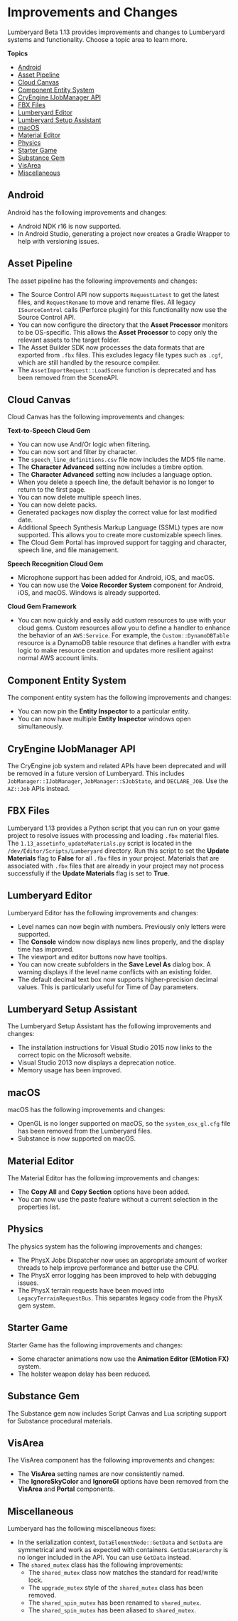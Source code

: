 # Improvements and Changes<a name="lumberyard-v1.13-improvements-changes"></a>

Lumberyard Beta 1\.13 provides improvements and changes to Lumberyard systems and functionality\. Choose a topic area to learn more\.

**Topics**
+ [Android](#android-improvements-changes-v1.13)
+ [Asset Pipeline](#asset-pipeline-improvements-changes-v1.13)
+ [Cloud Canvas](#cloud-canvas-improvements-changes-v1.13)
+ [Component Entity System](#component-entity-system-improvements-changes-v1.13)
+ [CryEngine IJobManager API](#cryengine-job-manager-improvements-changes-v1.13)
+ [FBX Files](#fbx-files-improvements-changes-v1.13)
+ [Lumberyard Editor](#lumberyard-editor-improvements-changes-v1.13)
+ [Lumberyard Setup Assistant](#lumberyard-setup-assistant-improvements-changes-v1.13)
+ [macOS](#macOS-improvements-changes-v1.13)
+ [Material Editor](#material-editor-improvements-changes-v1.13)
+ [Physics](#particle-system-improvements-changes-v1.13)
+ [Starter Game](#starter-game-improvements-changes-v1.13)
+ [Substance Gem](#substance-gem-improvements-changes-v1.13)
+ [VisArea](#visible-areas-improvements-changes-v1.13)
+ [Miscellaneous](#miscellaneous-improvements-changes-v1.13)

## Android<a name="android-improvements-changes-v1.13"></a>

Android has the following improvements and changes:
+ Android NDK r16 is now supported\.
+ In Android Studio, generating a project now creates a Gradle Wrapper to help with versioning issues\.

## Asset Pipeline<a name="asset-pipeline-improvements-changes-v1.13"></a>

The asset pipeline has the following improvements and changes:
+ The Source Control API now supports `RequestLatest` to get the latest files, and `RequestRename` to move and rename files\. All legacy `ISourceControl` calls \(Perforce plugin\) for this functionality now use the Source Control API\.
+ You can now configure the directory that the **Asset Processor** monitors to be OS\-specific\. This allows the **Asset Processor** to copy only the relevant assets to the target folder\.
+ The Asset Builder SDK now processes the data formats that are exported from `.fbx` files\. This excludes legacy file types such as `.cgf`, which are still handled by the resource compiler\.
+ The `AssetImportRequest::LoadScene` function is deprecated and has been removed from the SceneAPI\.

## Cloud Canvas<a name="cloud-canvas-improvements-changes-v1.13"></a>

Cloud Canvas has the following improvements and changes:

**Text\-to\-Speech Cloud Gem**
+ You can now use And/Or logic when filtering\.
+ You can now sort and filter by character\.
+ The `speech_line_definitions.csv` file now includes the MD5 file name\.
+ The **Character Advanced** setting now includes a timbre option\.
+ The **Character Advanced** setting now includes a language option\.
+ When you delete a speech line, the default behavior is no longer to return to the first page\.
+ You can now delete multiple speech lines\.
+ You can now delete packs\.
+ Generated packages now display the correct value for last modified date\.
+ Additional Speech Synthesis Markup Language \(SSML\) types are now supported\. This allows you to create more customizable speech lines\.
+ The Cloud Gem Portal has improved support for tagging and character, speech line, and file management\.

**Speech Recognition Cloud Gem**
+ Microphone support has been added for Android, iOS, and macOS\.
+ You can now use the **Voice Recorder System** component for Android, iOS, and macOS\. Windows is already supported\.

**Cloud Gem Framework**
+ You can now quickly and easily add custom resources to use with your cloud gems\. Custom resources allow you to define a handler to enhance the behavior of an `AWS:Service`\. For example, the `Custom::DynamoDBTable` resource is a DynamoDB table resource that defines a handler with extra logic to make resource creation and updates more resilient against normal AWS account limits\.

## Component Entity System<a name="component-entity-system-improvements-changes-v1.13"></a>

The component entity system has the following improvements and changes:
+ You can now pin the **Entity Inspector** to a particular entity\.
+ You can now have multiple **Entity Inspector** windows open simultaneously\.

## CryEngine IJobManager API<a name="cryengine-job-manager-improvements-changes-v1.13"></a>

The CryEngine job system and related APIs have been deprecated and will be removed in a future version of Lumberyard\. This includes `JobManager::IJobManager`, `JobManager::SJobState`, and `DECLARE_JOB`\. Use the `AZ::Job` APIs instead\.

## FBX Files<a name="fbx-files-improvements-changes-v1.13"></a>

Lumberyard 1\.13 provides a Python script that you can run on your game project to resolve issues with processing and loading `.fbx` material files\. The `1.13_assetinfo_updateMaterials.py` script is located in the `/dev/Editor/Scripts/Lumberyard` directory\. Run this script to set the **Update Materials** flag to **False** for all `.fbx` files in your project\. Materials that are associated with `.fbx` files that are already in your project may not process successfully if the **Update Materials** flag is set to **True**\.

## Lumberyard Editor<a name="lumberyard-editor-improvements-changes-v1.13"></a>

Lumberyard Editor has the following improvements and changes:
+ Level names can now begin with numbers\. Previously only letters were supported\.
+ The **Console** window now displays new lines properly, and the display time has improved\.
+ The viewport and editor buttons now have tooltips\.
+ You can now create subfolders in the **Save Level As** dialog box\. A warning displays if the level name conflicts with an existing folder\.
+ The default decimal text box now supports higher\-precision decimal values\. This is particularly useful for Time of Day parameters\.

## Lumberyard Setup Assistant<a name="lumberyard-setup-assistant-improvements-changes-v1.13"></a>

The Lumberyard Setup Assistant has the following improvements and changes:
+ The installation instructions for Visual Studio 2015 now links to the correct topic on the Microsoft website\.
+ Visual Studio 2013 now displays a deprecation notice\.
+ Memory usage has been improved\.

## macOS<a name="macOS-improvements-changes-v1.13"></a>

macOS has the following improvements and changes:
+ OpenGL is no longer supported on macOS, so the `system_osx_gl.cfg` file has been removed from the Lumberyard files\.
+ Substance is now supported on macOS\.

## Material Editor<a name="material-editor-improvements-changes-v1.13"></a>

The Material Editor has the following improvements and changes:
+ The **Copy All** and **Copy Section** options have been added\.
+ You can now use the paste feature without a current selection in the properties list\.

## Physics<a name="particle-system-improvements-changes-v1.13"></a>

The physics system has the following improvements and changes:
+ The PhysX Jobs Dispatcher now uses an appropriate amount of worker threads to help improve performance and better use the CPU\.
+ The PhysX error logging has been improved to help with debugging issues\.
+ The PhysX terrain requests have been moved into `LegacyTerrainRequestBus`\. This separates legacy code from the PhysX gem system\.

## Starter Game<a name="starter-game-improvements-changes-v1.13"></a>

Starter Game has the following improvements and changes:
+ Some character animations now use the **Animation Editor \(EMotion FX\)** system\.
+ The holster weapon delay has been reduced\.

## Substance Gem<a name="substance-gem-improvements-changes-v1.13"></a>

The Substance gem now includes Script Canvas and Lua scripting support for Substance procedural materials\.

## VisArea<a name="visible-areas-improvements-changes-v1.13"></a>

The VisArea component has the following improvements and changes:
+ The **VisArea** setting names are now consistently named\.
+ The **IgnoreSkyColor** and **IgnoreGI** options have been removed from the **VisArea** and **Portal** components\.

## Miscellaneous<a name="miscellaneous-improvements-changes-v1.13"></a>

Lumberyard has the following miscellaneous fixes:
+ In the serialization context, `DataElementNode::GetData` and `SetData` are symmetrical and work as expected with containers\. `GetDataHierarchy` is no longer included in the API\. You can use `GetData` instead\.
+ The `shared_mutex` class has the following improvements:
  + The `shared_mutex` class now matches the standard for read/write lock\.
  + The `upgrade_mutex` style of the `shared_mutex` class has been removed\.
  + The `shared_spin_mutex` has been renamed to `shared_mutex`\.
  + The `shared_spin_mutex` has been aliased to `shared_mutex`\.